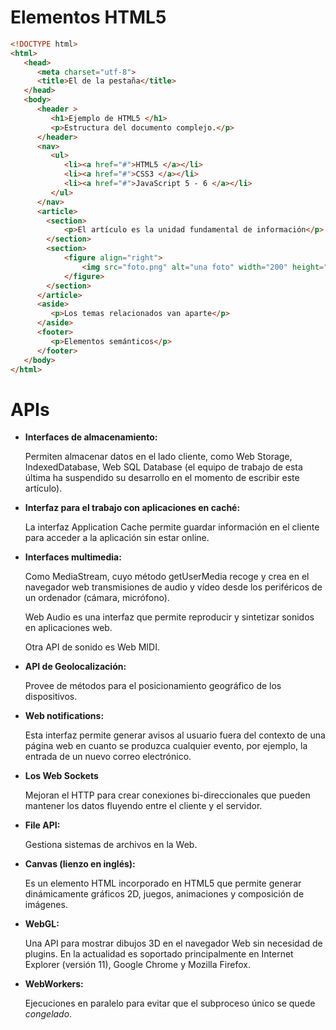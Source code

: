 # Elementos HTML5 

```html
<!DOCTYPE html>
<html>
   <head>
      <meta charset="utf-8">
      <title>El de la pestaña</title>
   </head>
   <body>
      <header >
         <h1>Ejemplo de HTML5 </h1>
         <p>Estructura del documento complejo.</p>
      </header>
      <nav>
         <ul>
            <li><a href="#">HTML5 </a></li>
            <li><a href="#">CSS3 </a></li>
            <li><a href="#">JavaScript 5 - 6 </a></li>
         </ul>
      </nav>
      <article>
        <section>
            <p>El artículo es la unidad fundamental de información</p>
        </section>
        <section>
            <figure align="right">
                <img src="foto.png" alt="una foto" width="200" height="100">
            </figure>
        </section>
      </article>
      <aside>
         <p>Los temas relacionados van aparte</p>
      </aside>     
      <footer>
         <p>Elementos semánticos</p>
      </footer>
   </body>
</html>

```

# APIs

- **Interfaces de almacenamiento:** 
    
    Permiten almacenar datos en el lado cliente, como Web Storage, IndexedDatabase, Web SQL Database (el equipo de trabajo de esta última ha suspendido su desarrollo en el momento de escribir este artículo).

- **Interfaz para el trabajo con aplicaciones en caché:** 
    
    La interfaz Application Cache permite guardar información en el cliente para acceder a la aplicación sin estar online. 
- **Interfaces multimedia:** 
    
    Como MediaStream, cuyo método getUserMedia recoge y crea en el navegador web transmisiones de audio y vídeo desde los periféricos de un ordenador (cámara, micrófono).
    
    Web Audio es una interfaz que permite reproducir y sintetizar sonidos en aplicaciones web.  
    
    Otra API de sonido es Web MIDI.

- **API de Geolocalización:** 
    
    Provee de métodos para el posicionamiento geográfico de los dispositivos. 
- **Web notifications:** 
    
    Esta interfaz permite generar avisos al usuario fuera del contexto de una página web en cuanto se produzca cualquier evento, por ejemplo, la entrada de un nuevo correo electrónico.
- **Los Web Sockets** 

    Mejoran el HTTP para crear conexiones bi-direccionales que pueden mantener los datos fluyendo entre el cliente y el servidor.
- **File API:** 
    
    Gestiona sistemas de archivos en la Web.
- **Canvas (lienzo en inglés):** 

    Es un elemento HTML incorporado en HTML5 que permite generar dinámicamente gráficos 2D, juegos, animaciones y composición de imágenes.
- **WebGL:** 
    
    Una API para mostrar dibujos 3D en el navegador Web sin necesidad de plugins. En la actualidad es soportado principalmente en Internet Explorer (versión 11), Google Chrome y Mozilla Firefox.
- **WebWorkers:**

    Ejecuciones en paralelo para evitar que el subproceso único se quede *congelado*.